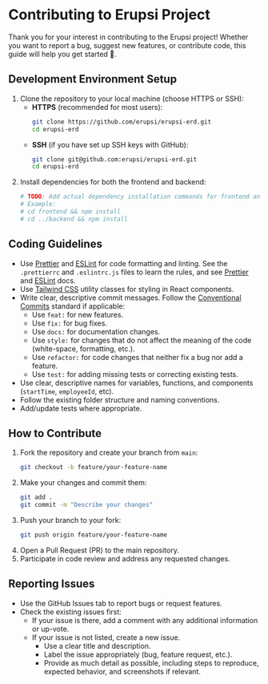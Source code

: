 # Contributing to Erupsi Project
Thank you for your interest in contributing to the Erupsi project! Whether you want to report a bug, suggest new features, or contribute code, this guide will help you get started 🎉.

## Development Environment Setup
1. Clone the repository to your local machine (choose HTTPS or SSH):
   - **HTTPS** (recommended for most users):
     ```bash
     git clone https://github.com/erupsi/erupsi-erd.git
     cd erupsi-erd
     ```
   - **SSH** (if you have set up SSH keys with GitHub):
     ```bash
     git clone git@github.com:erupsi/erupsi-erd.git
     cd erupsi-erd
     ```
2. Install dependencies for both the frontend and backend:
   ```bash
   # TODO: Add actual dependency installation commands for frontend and backend
   # Example:
   # cd frontend && npm install
   # cd ../backend && npm install
   ```

## Coding Guidelines
- Use [Prettier](https://prettier.io/) and [ESLint](https://eslint.org/) for code formatting and linting. See the `.prettierrc` and `.eslintrc.js` files to learn the rules, and see [Prettier](https://prettier.io/docs/index.html) and [ESLint](https://https://eslint.org/docs/latest/use/configure/) docs.
- Use [Tailwind CSS](https://tailwindcss.com/docs/utility-first) utility classes for styling in React components.
- Write clear, descriptive commit messages. Follow the [Conventional Commits](https://www.conventionalcommits.org/en/v1.0.0/) standard if applicable:
  - Use `feat:` for new features.
  - Use `fix:` for bug fixes.
  - Use `docs:` for documentation changes.
  - Use `style:` for changes that do not affect the meaning of the code (white-space, formatting, etc.).
  - Use `refactor:` for code changes that neither fix a bug nor add a feature.
  - Use `test:` for adding missing tests or correcting existing tests.
- Use clear, descriptive names for variables, functions, and components (`startTime`, `employeeId`, etc).
- Follow the existing folder structure and naming conventions.
- Add/update tests where appropriate.

## How to Contribute
1. Fork the repository and create your branch from `main`:
   ```bash
   git checkout -b feature/your-feature-name
   ```
2. Make your changes and commit them:
   ```bash
   git add .
   git commit -m "Describe your changes"
   ```
3. Push your branch to your fork:
   ```bash
   git push origin feature/your-feature-name
   ```
4. Open a Pull Request (PR) to the main repository.
5. Participate in code review and address any requested changes.

## Reporting Issues
- Use the GitHub Issues tab to report bugs or request features.
- Check the existing issues first:
  - If your issue is there, add a comment with any additional information or up-vote.
  - If your issue is not listed, create a new issue.
    - Use a clear title and description.
    - Label the issue appropriately (bug, feature request, etc.).
    - Provide as much detail as possible, including steps to reproduce, expected behavior, and screenshots if relevant.

